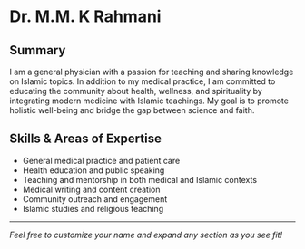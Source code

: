 # Dr. M.M. K Rahmani

## Summary

I am a general physician with a passion for teaching and sharing knowledge on Islamic topics. In addition to my medical practice, I am committed to educating the community about health, wellness, and spirituality by integrating modern medicine with Islamic teachings. My goal is to promote holistic well-being and bridge the gap between science and faith.

## Skills & Areas of Expertise

- General medical practice and patient care
- Health education and public speaking
- Teaching and mentorship in both medical and Islamic contexts
- Medical writing and content creation
- Community outreach and engagement
- Islamic studies and religious teaching

---

*Feel free to customize your name and expand any section as you see fit!*
